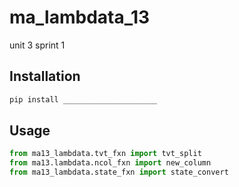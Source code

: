 # ma_lambdata_13
unit 3 sprint 1

## Installation

```sh
pip install _____________________
```



## Usage

```py
from ma13_lambdata.tvt_fxn import tvt_split
from ma13.lambdata.ncol_fxn import new_column
from ma13_lambdata.state_fxn import state_convert
```
